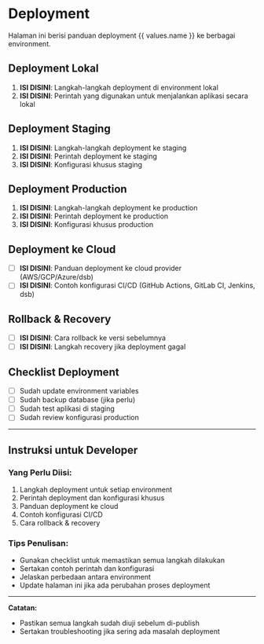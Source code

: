 # Deployment

Halaman ini berisi panduan deployment {{ values.name }} ke berbagai environment.

## Deployment Lokal
1. **ISI DISINI**: Langkah-langkah deployment di environment lokal
2. **ISI DISINI**: Perintah yang digunakan untuk menjalankan aplikasi secara lokal

## Deployment Staging
1. **ISI DISINI**: Langkah-langkah deployment ke staging
2. **ISI DISINI**: Perintah deployment ke staging
3. **ISI DISINI**: Konfigurasi khusus staging

## Deployment Production
1. **ISI DISINI**: Langkah-langkah deployment ke production
2. **ISI DISINI**: Perintah deployment ke production
3. **ISI DISINI**: Konfigurasi khusus production

## Deployment ke Cloud
- [ ] **ISI DISINI**: Panduan deployment ke cloud provider (AWS/GCP/Azure/dsb)
- [ ] **ISI DISINI**: Contoh konfigurasi CI/CD (GitHub Actions, GitLab CI, Jenkins, dsb)

## Rollback & Recovery
- [ ] **ISI DISINI**: Cara rollback ke versi sebelumnya
- [ ] **ISI DISINI**: Langkah recovery jika deployment gagal

## Checklist Deployment
- [ ] Sudah update environment variables
- [ ] Sudah backup database (jika perlu)
- [ ] Sudah test aplikasi di staging
- [ ] Sudah review konfigurasi production

---

## Instruksi untuk Developer

### Yang Perlu Diisi:
1. Langkah deployment untuk setiap environment
2. Perintah deployment dan konfigurasi khusus
3. Panduan deployment ke cloud
4. Contoh konfigurasi CI/CD
5. Cara rollback & recovery

### Tips Penulisan:
- Gunakan checklist untuk memastikan semua langkah dilakukan
- Sertakan contoh perintah dan konfigurasi
- Jelaskan perbedaan antara environment
- Update halaman ini jika ada perubahan proses deployment

---

**Catatan:**
- Pastikan semua langkah sudah diuji sebelum di-publish
- Sertakan troubleshooting jika sering ada masalah deployment 